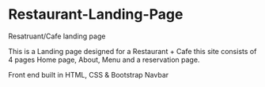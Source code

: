 # Restaurant-Landing-Page
Resatruant/Cafe landing page 

This is a Landing page designed for a Restaurant + Cafe this site consists of 4 pages Home page, About, Menu and a reservation page.

Front end built in HTML, CSS & Bootstrap Navbar
